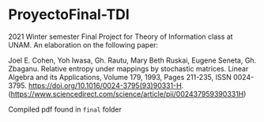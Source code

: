 # ProyectoFinal-TDI

2021 Winter semester Final Project for Theory of Information class at UNAM. An elaboration on the following paper:

Joel E. Cohen, Yoh Iwasa, Gh. Rautu, Mary Beth Ruskai, Eugene Seneta, Gh. Zbaganu. Relative entropy under mappings by stochastic matrices. Linear Algebra and its Applications, Volume 179, 1993, Pages 211-235, ISSN 0024-3795. https://doi.org/10.1016/0024-3795(93)90331-H.
(https://www.sciencedirect.com/science/article/pii/002437959390331H)

Compiled pdf found in `final` folder
